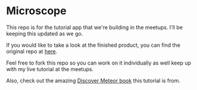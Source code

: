 # Microscope

This repo is for the tutorial app that we're building in the meetups. I'll be keeping this updated as we go.

If you would like to take a look at the finished product, you can find the original repo at [here](https://github.com/SachaG/Microscope).

Feel free to fork this repo so you can work on it individually as well keep up with my live tutorial at the meetups.

Also, check out the amazing [Discover Meteor book](http://themeteorbook.com) this tutorial is from.
